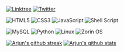 [![Linktree](https://img.shields.io/badge/linktree-1de9b6?style=for-the-badge&logo=linktree&logoColor=white)](https://linktr.ee/arjuncool2)
[![Twitter](https://img.shields.io/badge/Twitter-%231DA1F2.svg?style=for-the-badge&logo=Twitter&logoColor=white)](https://twitter.com/arjunstwt)



![HTML5](https://img.shields.io/badge/html5-%23E34F26.svg?style=for-the-badge&logo=html5&logoColor=white)
![CSS3](https://img.shields.io/badge/css3-%231572B6.svg?style=for-the-badge&logo=css3&logoColor=white)
![JavaScript](https://img.shields.io/badge/javascript-%23323330.svg?style=for-the-badge&logo=javascript&logoColor=%23F7DF1E)
![Shell Script](https://img.shields.io/badge/shell_script-%23121011.svg?style=for-the-badge&logo=gnu-bash&logoColor=white)

![MySQL](https://img.shields.io/badge/mysql-%2300f.svg?style=for-the-badge&logo=mysql&logoColor=white)
![Python](https://img.shields.io/badge/python-3670A0?style=for-the-badge&logo=python&logoColor=ffdd54)
![Linux](https://img.shields.io/badge/Linux-FCC624?style=for-the-badge&logo=linux&logoColor=black)
![Zorin OS](https://img.shields.io/badge/-Zorin%20OS-%2310AAEB?style=for-the-badge&logo=zorin&logoColor=white)

[![Arjun's github streak](https://github-readme-streak-stats.herokuapp.com/?user=RJN-bot&theme=blue-green)](https://github.com/RJN-bot/github-readme-streak-stats)
[![Arjun's github stats](https://github-readme-stats.vercel.app/api?username=RJN-bot&theme=blue-green)](https://github.com/RJN-bot/github-readme-stats)
